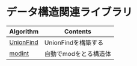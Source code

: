 # データ構造関連ライブラリ

|  Algorithm  |  Contents  |
| ---- | ----
|  [UnionFind](https://github.com/Nishikubo-Masato/AtCoder-Library/tree/main/DataStructure/UnionFind/unionfind.cpp)  |  UnionFindを構築する  |
|  [modint](https://github.com/Nishikubo-Masato/AtCoder-Library/tree/main/DataStructure/modint/modint.cpp)  |  自動でmodをとる構造体  |
